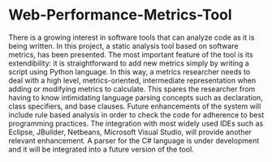 Web-Performance-Metrics-Tool
============================
There is a growing interest in software tools that can analyze code as it is being written. In this project, a static analysis tool based on software metrics, has been presented. The most important feature of the tool is its extendibility: it is straightforward to add new metrics simply by writing a script using Python language. In this way, a metrics researcher needs to deal with a high level, metrics-oriented, intermediate representation when adding or modifying metrics to calculate. This spares the researcher from having to know intimidating language parsing concepts such as declaration, class specifiers, and base clauses. Future enhancements of the system will include rule based analysis in order to check the code for adherence to best programming practices. The integration with most widely used IDEs such as Eclipse, JBuilder, Netbeans, Microsoft Visual Studio, will provide another relevant enhancement. A parser for the C# language is under development and it will be integrated into a future version of the tool.
